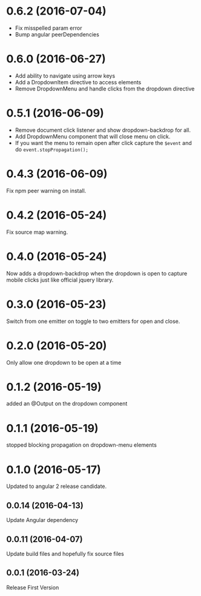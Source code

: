 <a name="0.6.2"></a>
# 0.6.2 (2016-07-04)
- Fix misspelled param error
- Bump angular peerDependencies



<a name="0.6.0"></a>
# 0.6.0 (2016-06-27)
- Add ability to navigate using arrow keys
- Add a DropdownItem directive to access elements
- Remove DropdownMenu and handle clicks from the dropdown directive



<a name="0.5.1"></a>
# 0.5.1 (2016-06-09)
- Remove document click listener and show dropdown-backdrop for all.
- Add DropdownMenu component that will close menu on click.
- If you want the menu to remain open after click capture the `$event` and do `event.stopPropagation();`



<a name="0.4.3"></a>
# 0.4.3 (2016-06-09)
Fix npm peer warning on install.



<a name="0.4.2"></a>
# 0.4.2 (2016-05-24)
Fix source map warning.



<a name="0.4.0"></a>
# 0.4.0 (2016-05-24)
Now adds a dropdown-backdrop when the dropdown is open to capture mobile clicks just like official jquery library.



<a name="0.3.0"></a>
# 0.3.0 (2016-05-23)
Switch from one emitter on toggle to two emitters for open and close.



<a name="0.2.0"></a>
# 0.2.0 (2016-05-20)
Only allow one dropdown to be open at a time



<a name="0.1.2"></a>
# 0.1.2 (2016-05-19)
added an @Output on the dropdown component



<a name="0.1.1"></a>
# 0.1.1 (2016-05-19)
stopped blocking propagation on dropdown-menu elements



<a name="0.1.0"></a>
# 0.1.0 (2016-05-17)
Updated to angular 2 release candidate.



<a name="0.0.14"></a>
## 0.0.14 (2016-04-13)
Update Angular dependency



<a name="0.0.11"></a>
## 0.0.11 (2016-04-07)
Update build files and hopefully fix source files



<a name="0.0.1"></a>
## 0.0.1 (2016-03-24)

Release First Version
